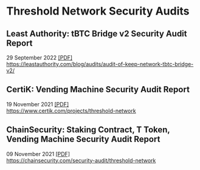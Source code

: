 # Threshold Network Security Audits

## Least Authority: tBTC Bridge v2 Security Audit Report
29 September 2022  [[PDF]](./29-Sep-2022-LeastAuthority.pdf) \
https://leastauthority.com/blog/audits/audit-of-keep-network-tbtc-bridge-v2/

## CertiK: Vending Machine Security Audit Report
19 November 2021 [[PDF]](./19-Nov-2021-CertiK.pdf) \
https://www.certik.com/projects/threshold-network

## ChainSecurity: Staking Contract, T Token, Vending Machine Security Audit Report
09 November 2021 [[PDF]](./09-Nov-2021-ChainSecurity.pdf) \
https://chainsecurity.com/security-audit/threshold-network


